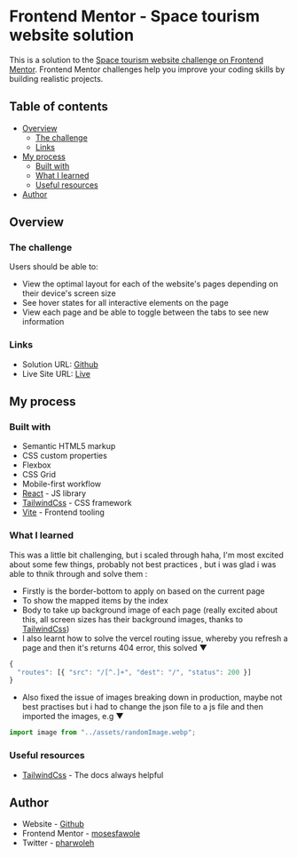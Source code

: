 # Frontend Mentor - Space tourism website solution

This is a solution to the [Space tourism website challenge on Frontend Mentor](https://www.frontendmentor.io/challenges/space-tourism-multipage-website-gRWj1URZ3). Frontend Mentor challenges help you improve your coding skills by building realistic projects.

## Table of contents

- [Overview](#overview)
  - [The challenge](#the-challenge)
  - [Links](#links)
- [My process](#my-process)
  - [Built with](#built-with)
  - [What I learned](#what-i-learned)
  - [Useful resources](#useful-resources)
- [Author](#author)

## Overview

### The challenge

Users should be able to:

- View the optimal layout for each of the website's pages depending on their device's screen size
- See hover states for all interactive elements on the page
- View each page and be able to toggle between the tabs to see new information

### Links

- Solution URL: [Github](https://github.com/mosesfawole/space-tourism)
- Live Site URL: [Live](https://space-tourism-gbm2hb51e-mosesfawole.vercel.app/)

## My process

### Built with

- Semantic HTML5 markup
- CSS custom properties
- Flexbox
- CSS Grid
- Mobile-first workflow
- [React](https://reactjs.org/) - JS library
- [TailwindCss](https://tailwindcss.com/) - CSS framework
- [Vite](https://vitejs.dev/) - Frontend tooling

### What I learned

This was a little bit challenging, but i scaled through haha, I'm most excited about some few things, probably not best practices , but i was glad i was able to thnik through and solve them :

- Firstly is the border-bottom to apply on based on the current page
- To show the mapped items by the index
- Body to take up background image of each page (really excited about this, all screen sizes has their background images, thanks to [TailwindCss](https://tailwindcss.com))
- I also learnt how to solve the vercel routing issue, whereby you refresh a page and then it's returns 404 error, this solved ▼

```javascript
{
  "routes": [{ "src": "/[^.]+", "dest": "/", "status": 200 }]
}
```

- Also fixed the issue of images breaking down in production, maybe not best practises but i had to change the json file to a js file and then imported the images, e.g ▼

```javascript
import image from "../assets/randomImage.webp";
```

### Useful resources

- [TailwindCss](https://tailwindcss.com/) - The docs always helpful

## Author

- Website - [Github](https://www.github.com/mosesfawole)
- Frontend Mentor - [mosesfawole](https://www.frontendmentor.io/profile/mosesfawole)
- Twitter - [pharwoleh](https://www.twitter.com/pharwoleh)
